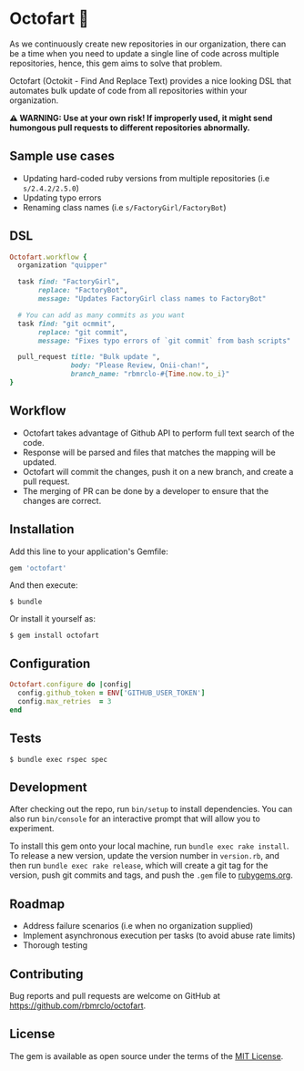 # Octofart :dash:

As we continuously create new repositories in our organization, there can be
a time when you need to update a single line of code across multiple
repositories, hence, this gem aims to solve that problem.

Octofart (Octokit - Find And Replace Text) provides a nice looking DSL that automates bulk update of code from all repositories within your organization.

**:warning: WARNING: Use at your own risk! If improperly used, it might send humongous pull requests to different repositories abnormally.**

## Sample use cases

- Updating hard-coded ruby versions from multiple repositories (i.e `s/2.4.2/2.5.0`)
- Updating typo errors
- Renaming class names (i.e `s/FactoryGirl/FactoryBot`)

## DSL

```ruby
Octofart.workflow {
  organization "quipper"

  task find: "FactoryGirl",
       replace: "FactoryBot",
       message: "Updates FactoryGirl class names to FactoryBot"

  # You can add as many commits as you want
  task find: "git ocmmit",
       replace: "git commit",
       message: "Fixes typo errors of `git commit` from bash scripts"

  pull_request title: "Bulk update ",
               body: "Please Review, Onii-chan!",
               branch_name: "rbmrclo-#{Time.now.to_i}"
}

```

## Workflow

- Octofart takes advantage of Github API to perform full text search of the code.
- Response will be parsed and files that matches the mapping will be updated.
- Octofart will commit the changes, push it on a new branch, and create a pull request.
- The merging of PR can be done by a developer to ensure that the changes are correct.

## Installation

Add this line to your application's Gemfile:

```ruby
gem 'octofart'
```

And then execute:

    $ bundle

Or install it yourself as:

    $ gem install octofart

## Configuration

```ruby
Octofart.configure do |config|
  config.github_token = ENV['GITHUB_USER_TOKEN']
  config.max_retries  = 3
end
```

## Tests

```
$ bundle exec rspec spec
```

## Development

After checking out the repo, run `bin/setup` to install dependencies. You can also run `bin/console` for an interactive prompt that will allow you to experiment.

To install this gem onto your local machine, run `bundle exec rake install`. To release a new version, update the version number in `version.rb`, and then run `bundle exec rake release`, which will create a git tag for the version, push git commits and tags, and push the `.gem` file to [rubygems.org](https://rubygems.org).

## Roadmap

- Address failure scenarios (i.e when no organization supplied)
- Implement asynchronous execution per tasks (to avoid abuse rate limits)
- Thorough testing

## Contributing

Bug reports and pull requests are welcome on GitHub at https://github.com/rbmrclo/octofart.

## License

The gem is available as open source under the terms of the [MIT License](https://opensource.org/licenses/MIT).
